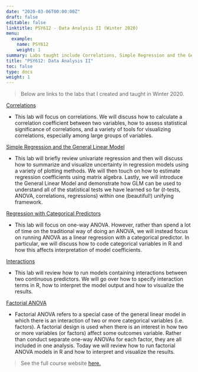 ```yaml
---
date: "2020-03-06T00:00:00Z"
draft: false
editable: false
linktitle: PSY612 - Data Analysis II (Winter 2020)
menu:
  example:
    name: PSY612
    weight: 1
summary: Labs taught include Correlations, Simple Regression and the General Linear Model, Regression with Categorical Predictors, Interactions, and Factorial ANOVA.
title: "PSY612: Data Analysis II"
toc: false
type: docs
weight: 1
---
```


>Below are links to the labs that I created and taught in Winter 2020. 

[Correlations](https://brendanhcullen.github.io/psy612/labs/lab-1/lab-1.html)

* This lab will focus on correlations. We will discuss how to calculate a correlation coefficient between two variables, how to assess statistical significance of correlations, and a variety of tools for visualizing correlations, especially among large groups of variables.


[Simple Regression and the General Linear Model](https://brendanhcullen.github.io/psy612/labs/lab-3/lab-3.html)


* This lab will briefly review univariate regression and then will discuss how to summarize and visualize uncertainty in regression models using a variety of plotting methods. We will then touch on how to estimate regression coefficients using matrix algebra. Lastly, we will introduce the General Linear Model and demonstrate how GLM can be used to understand all of the statistical tests we have learned so far (*t*-tests, ANOVA, correlations, regressions) within one (beautiful!) unifying framework.


[Regression with Categorical Predictors](https://brendanhcullen.github.io/psy612/labs/lab-5/lab-5.html)

* This lab will focus on one-way ANOVA. However, rather than spend a lot of time on the traditional way of doing an ANOVA, we will instead focus on running ANOVA as a linear regression with a categorical predictor. In particular, we will discuss how to code categorical variables in R and how this affects interpretation of model coefficients.


[Interactions](https://brendanhcullen.github.io/psy612/labs/lab-7/lab-7.html)

* This lab will review how to run models containing interactions between two continuous predictors. We will go over how to specify interaction terms in R, how to interpret the model output and how to visualize the results.


[Factorial ANOVA](https://brendanhcullen.github.io/psy612/labs/lab-8/lab-8.html)

* Factorial ANOVA refers to a special case of the general linear model in which there is an interaction of two or more categorical variables (i.e. factors). A factorial design is used when there is an interest in how two or more variables (or factors) affect some outcomes variable. Rather than conduct separate one-way ANOVAs for each factor, they are all included in one analysis. Today we will review how to run factorial ANOVA models in R and how to interpret and visualize the results.


>See the full course website [here.](https://brendanhcullen.github.io/psy612/)
